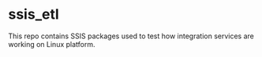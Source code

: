 # ssis_etl

This repo contains SSIS packages used to test how integration services are working on Linux platform.
